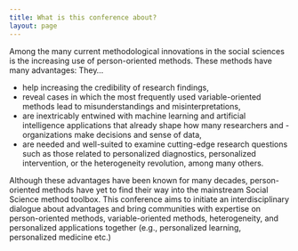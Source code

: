 ```yaml
---
title: What is this conference about?
layout: page
---
```


Among the many current methodological innovations in the social sciences is the increasing use of person-oriented methods.
These methods have many advantages: They…
- help increasing the credibility of research findings,
- reveal cases in which the most frequently used variable-oriented methods lead to misunderstandings and misinterpretations,
- are inextricably entwined with machine learning and artificial intelligence applications that already shape how many researchers and - organizations make decisions and sense of data,
- are needed and well-suited to examine cutting-edge research questions such as those related to personalized diagnostics, personalized intervention, or the heterogeneity revolution, among many others.

Although these advantages have been known for many decades, person-oriented methods have yet to find their way into the mainstream Social Science method toolbox.
This conference aims to initiate an interdisciplinary dialogue about advantages and bring communities with expertise on person-oriented methods, variable-oriented methods, heterogeneity, and personalized applications together (e.g., personalized learning, personalized medicine etc.)
